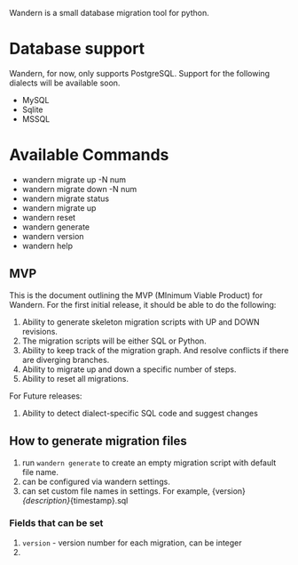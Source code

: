 Wandern is a small database migration tool for python.

# Database support

Wandern, for now, only supports PostgreSQL. Support for the following dialects
will be available soon.

-   MySQL
-   Sqlite
-   MSSQL


# Available Commands

- wandern migrate up -N num
- wandern migrate down -N num
- wandern migrate status
- wandern migrate up <version>
- wandern reset
- wandern generate
- wandern version
- wandern help


## MVP

This is the document outlining the MVP (MInimum Viable Product) for Wandern.
For the first initial release, it should be able to do the following:

1. Ability to generate skeleton migration scripts with UP and DOWN revisions.
2. The migration scripts will be either SQL or Python.
3. Ability to keep track of the migration graph. And resolve conflicts if there are diverging branches.
4. Ability to migrate up and down a specific number of steps.
5. Ability to reset all migrations.


For Future releases:
1. Ability to detect dialect-specific SQL code and suggest changes


## How to generate migration files

1. run `wandern generate` to create an empty migration script with default file name.
2. can be configured via wandern settings.
3. can set custom file names in settings. For example, {version}_{description}_{timestamp}.sql


### Fields that can be set
1. `version` - version number for each migration, can be integer
2.
